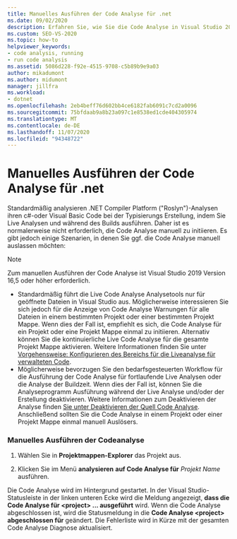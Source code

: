 ```yaml
---
title: Manuelles Ausführen der Code Analyse für .net
ms.date: 09/02/2020
description: Erfahren Sie, wie Sie die Code Analyse in Visual Studio 2019 Version 16,5 oder höheren Versionen manuell ausführen. Weitere Informationen finden Sie unter Ausführen von Roslyn-Analyzern in c# oder Visual Basic-Code.
ms.custom: SEO-VS-2020
ms.topic: how-to
helpviewer_keywords:
- code analysis, running
- run code analysis
ms.assetid: 5086d228-f92e-4515-9708-c5b89b9e9a03
author: mikadumont
ms.author: midumont
manager: jillfra
ms.workload:
- dotnet
ms.openlocfilehash: 2eb4beff76d602bb4ce6182fab6091c7cd2a0096
ms.sourcegitcommit: 75bfdaab9a8b23a097c1e8538ed1cde404305974
ms.translationtype: MT
ms.contentlocale: de-DE
ms.lasthandoff: 11/07/2020
ms.locfileid: "94348722"
---
```

# <a name="run-code-analysis-manually-for-net"></a>Manuelles Ausführen der Code Analyse für .net
Standardmäßig analysieren .NET Compiler Platform ("Roslyn")-Analysen ihren c#-oder Visual Basic Code bei der Typisierungs Erstellung, indem Sie Live Analysen und während des Builds ausführen. Daher ist es normalerweise nicht erforderlich, die Code Analyse manuell zu initiieren. Es gibt jedoch einige Szenarien, in denen Sie ggf. die Code Analyse manuell auslassen möchten:

> [!NOTE]
> Zum manuellen Ausführen der Code Analyse ist Visual Studio 2019 Version 16,5 oder höher erforderlich.

- Standardmäßig führt die Live Code Analyse Analysetools nur für geöffnete Dateien in Visual Studio aus. Möglicherweise interessieren Sie sich jedoch für die Anzeige von Code Analyse Warnungen für alle Dateien in einem bestimmten Projekt oder einer bestimmten Projekt Mappe. Wenn dies der Fall ist, empfiehlt es sich, die Code Analyse für ein Projekt oder eine Projekt Mappe einmal zu initiieren. Alternativ können Sie die kontinuierliche Live Code Analyse für die gesamte Projekt Mappe aktivieren. Weitere Informationen finden Sie unter [Vorgehensweise: Konfigurieren des Bereichs für die Liveanalyse für verwalteten Code](./configure-live-code-analysis-scope-managed-code.md).
- Möglicherweise bevorzugen Sie den bedarfsgesteuerten Workflow für die Ausführung der Code Analyse für fortlaufende Live Analysen oder die Analyse der Buildzeit. Wenn dies der Fall ist, können Sie die Analyseprogramm Ausführung während der Live Analyse und/oder der Erstellung deaktivieren. Weitere Informationen zum Deaktivieren der Analyse finden [Sie unter Deaktivieren der Quell Code Analyse](disable-code-analysis.md). Anschließend sollten Sie die Code Analyse in einem Projekt oder einer Projekt Mappe einmal manuell Auslösers.

### <a name="run-code-analysis-manually"></a>Manuelles Ausführen der Codeanalyse

1. Wählen Sie in **Projektmappen-Explorer** das Projekt aus.

2. Klicken Sie im Menü **analysieren** **auf Code Analyse für** *Projekt Name* ausführen.

Die Code Analyse wird im Hintergrund gestartet. In der Visual Studio-Statusleiste in der linken unteren Ecke wird die Meldung angezeigt, **dass die Code Analyse für \<project> ... ausgeführt** wird. Wenn die Code Analyse abgeschlossen ist, wird die Statusmeldung in die **Code Analyse \<project> abgeschlossen für** geändert. Die Fehlerliste wird in Kürze mit der gesamten Code Analyse Diagnose aktualisiert.

